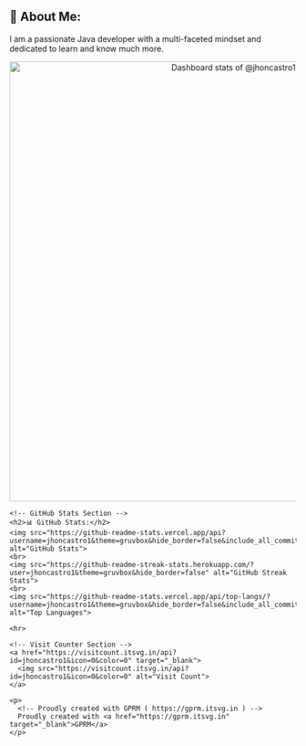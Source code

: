  <div>
    <!-- About Me Section -->
    <h2>💫 About Me:</h2>
    <p>
      I am a passionate Java developer with a multi-faceted mindset and dedicated to learn and know much more.
    </p>
    <div class="d-flex justify-content-center">
      <a href="https://next.ossinsight.io/widgets/official/compose-user-dashboard-stats?user_id=119435307" target="_blank" style="display: block" align="center">
        <picture>
          <source media="(prefers-color-scheme: dark)" srcset="https://next.ossinsight.io/widgets/official/compose-user-dashboard-stats/thumbnail.png?user_id=119435307&image_size=auto&color_scheme=dark" width="771" height="auto">
          <img alt="Dashboard stats of @jhoncastro1" src="https://next.ossinsight.io/widgets/official/compose-user-dashboard-stats/thumbnail.png?user_id=119435307&image_size=auto&color_scheme=light" width="771" height="auto">
        </picture>
      </a>
    </div>

    <!-- GitHub Stats Section -->
    <h2>📊 GitHub Stats:</h2>
    <img src="https://github-readme-stats.vercel.app/api?username=jhoncastro1&theme=gruvbox&hide_border=false&include_all_commits=false&count_private=false" alt="GitHub Stats">
    <br>
    <img src="https://github-readme-streak-stats.herokuapp.com/?user=jhoncastro1&theme=gruvbox&hide_border=false" alt="GitHub Streak Stats">
    <br>
    <img src="https://github-readme-stats.vercel.app/api/top-langs/?username=jhoncastro1&theme=gruvbox&hide_border=false&include_all_commits=false&count_private=false&layout=compact" alt="Top Languages">

    <hr>

    <!-- Visit Counter Section -->
    <a href="https://visitcount.itsvg.in/api?id=jhoncastro1&icon=0&color=0" target="_blank">
      <img src="https://visitcount.itsvg.in/api?id=jhoncastro1&icon=0&color=0" alt="Visit Count">
    </a>

    <p>
      <!-- Proudly created with GPRM ( https://gprm.itsvg.in ) -->
      Proudly created with <a href="https://gprm.itsvg.in" target="_blank">GPRM</a>
    </p>

